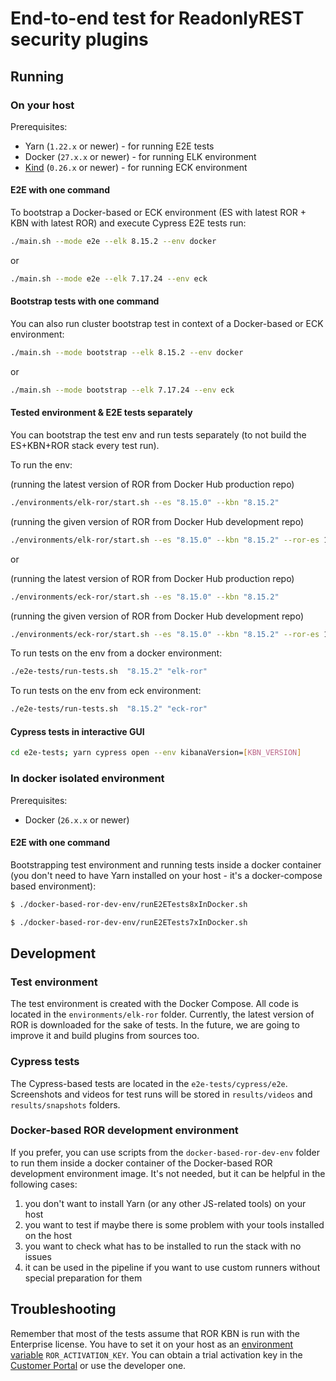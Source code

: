 # End-to-end test for ReadonlyREST security plugins

## Running 

### On your host

Prerequisites:
* Yarn (`1.22.x` or newer) - for running E2E tests
* Docker (`27.x.x` or newer) - for running ELK environment
* [Kind](https://kind.sigs.k8s.io/) (`0.26.x` or newer) - for running ECK environment

#### E2E with one command 

To bootstrap a Docker-based or ECK environment (ES with latest ROR + KBN with latest ROR) and execute Cypress E2E tests run:

```bash
./main.sh --mode e2e --elk 8.15.2 --env docker
```

or 

```bash
./main.sh --mode e2e --elk 7.17.24 --env eck
```

#### Bootstrap tests with one command

You can also run cluster bootstrap test in context of a Docker-based or ECK environment:

```bash
./main.sh --mode bootstrap --elk 8.15.2 --env docker
```

or 

```bash
./main.sh --mode bootstrap --elk 7.17.24 --env eck
```

#### Tested environment & E2E tests separately

You can bootstrap the test env and run tests separately (to not build the ES+KBN+ROR stack every test run). 

To run the env:

(running the latest version of ROR from Docker Hub production repo)
```bash
./environments/elk-ror/start.sh --es "8.15.0" --kbn "8.15.2"
```

(running the given version of ROR from Docker Hub development repo)
```bash
./environments/elk-ror/start.sh --es "8.15.0" --kbn "8.15.2" --ror-es 1.62.0-pre5 --ror-kbn 1.62.0-pre5 --dev
```

or

(running the latest version of ROR from Docker Hub production repo)
```bash
./environments/eck-ror/start.sh --es "8.15.0" --kbn "8.15.2"
```

(running the given version of ROR from Docker Hub development repo)
```bash
./environments/eck-ror/start.sh --es "8.15.0" --kbn "8.15.2" --ror-es 1.62.0-pre5 --ror-kbn 1.62.0-pre5 --dev
```

To run tests on the env from a docker environment:
```bash
./e2e-tests/run-tests.sh  "8.15.2" "elk-ror"
```

To run tests on the env from eck environment:
```bash
./e2e-tests/run-tests.sh  "8.15.2" "eck-ror"
```

#### Cypress tests in interactive GUI

```bash
cd e2e-tests; yarn cypress open --env kibanaVersion=[KBN_VERSION]
```

### In docker isolated environment 

Prerequisites:
* Docker (`26.x.x` or newer)

#### E2E with one command 

Bootstrapping test environment and running tests inside a docker container (you don't need to have Yarn installed on your host - it's a docker-compose based environment):

```bash
$ ./docker-based-ror-dev-env/runE2ETests8xInDocker.sh
```

```bash
$ ./docker-based-ror-dev-env/runE2ETests7xInDocker.sh
```

## Development

### Test environment 

The test environment is created with the Docker Compose. All code is located in the `environments/elk-ror` folder. Currently, the latest version of ROR is downloaded for the sake of tests. In the future, we are going to improve it and build plugins from sources too.

### Cypress tests

The Cypress-based tests are located in the `e2e-tests/cypress/e2e`. Screenshots and videos for test runs will be stored in `results/videos` and `results/snapshots` folders.

### Docker-based ROR development environment 

If you prefer, you can use scripts from the `docker-based-ror-dev-env` folder to run them inside a docker container of the Docker-based ROR development environment image. It's not needed, but it can be helpful in the following cases:
1. you don't want to install Yarn (or any other JS-related tools) on your host
2. you want to test if maybe there is some problem with your tools installed on the host
3. you want to check what has to be installed to run the stack with no issues
4. it can be used in the pipeline if you want to use custom runners without special preparation for them

## Troubleshooting

Remember that most of the tests assume that ROR KBN is run with the Enterprise license. You have to set it on your host as an [environment variable](https://www.baeldung.com/linux/bash-set-and-export#export-command-in-bash) `ROR_ACTIVATION_KEY`. You can obtain a trial activation key in the [Customer Portal](https://readonlyrest.com/customer) or use the developer one. 